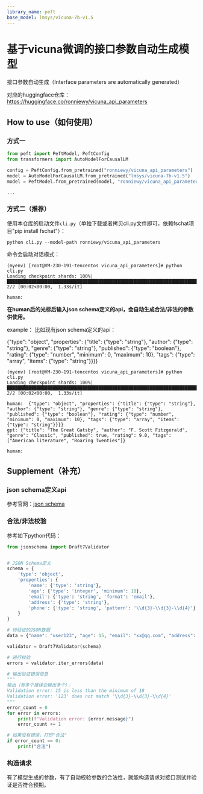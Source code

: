 ```yaml
---
library_name: peft
base_model: lmsys/vicuna-7b-v1.5
---
```


# 基于vicuna微调的接口参数自动生成模型

接口参数自动生成（Interface parameters are automatically generated）

对应的huggingface仓库：
https://huggingface.co/ronniewy/vicuna_api_parameters

## How to use（如何使用）

### 方式一
```python
from peft import PeftModel, PeftConfig
from transformers import AutoModelForCausalLM

config = PeftConfig.from_pretrained("ronniewy/vicuna_api_parameters")
model = AutoModelForCausalLM.from_pretrained("lmsys/vicuna-7b-v1.5")
model = PeftModel.from_pretrained(model, "ronniewy/vicuna_api_parameters")

...
```

### 方式二（推荐）
使用本仓库的启动文件`cli.py`（单独下载或者拷贝cli.py文件即可，依赖fschat项目"pip install fschat"）：
```shell
python cli.py --model-path ronniewy/vicuna_api_parameters
```

命令会启动对话模式：
```text
(myenv) [root@VM-230-191-tencentos vicuna_api_parameters]# python cli.py 
Loading checkpoint shards: 100%|█████████████████████████████████████████████████████████████████████████████████████████████████████████████| 2/2 [00:02<00:00,  1.33s/it]

human: 
```

**在human后的光标后输入json schema定义的api，会自动生成合法/非法的参数供使用。**

example：
比如现有json schema定义的api：

{"type": "object", "properties": {"title": {"type": "string"}, "author": {"type": "string"}, "genre": {"type": "string"}, "published": {"type": "boolean"}, "rating": {"type": "number", "minimum": 0, "maximum": 10}, "tags": {"type": "array", "items": {"type": "string"}}}}

```text
(myenv) [root@VM-230-191-tencentos vicuna_api_parameters]# python cli.py 
Loading checkpoint shards: 100%|█████████████████████████████████████████████████████████████████████████████████████████████████████████████| 2/2 [00:02<00:00,  1.33s/it]

human:  {"type": "object", "properties": {"title": {"type": "string"}, "author": {"type": "string"}, "genre": {"type": "string"}, "published": {"type": "boolean"}, "rating": {"type": "number", "minimum": 0, "maximum": 10}, "tags": {"type": "array", "items": {"type": "string"}}}}
gpt: {"title": "The Great Gatsby", "author": "F. Scott Fitzgerald", "genre": "Classic", "published": true, "rating": 9.0, "tags": ["American literature", "Roaring Twenties"]}

human: 
```

## Supplement（补充）

### json schema定义api

参考官网：[json schema](https://json-schema.org/)

### 合法/非法校验
参考如下python代码：
```python
from jsonschema import Draft7Validator


# JSON Schema定义
schema = {
    'type': 'object',
    'properties': {
        'name': {'type': 'string'},
        'age': {'type': 'integer', 'minimum': 18},
        'email': {'type': 'string', 'format': 'email'},
        'address': {'type': 'string'},
        'phone': {'type': 'string', 'pattern': '\\d{3}-\\d{3}-\\d{4}'}
    }
}

# 待验证的JSON数据
data = {"name": "user123", "age": 15, "email": "xx@qq.com", "address": "xxxx", "phone": "123"}

validator = Draft7Validator(schema)

# 进行校验
errors = validator.iter_errors(data)

# 输出验证错误信息
"""
输出（有多个错误会输出多个）：
Validation error: 15 is less than the minimum of 18
Validation error: '123' does not match '\\d{3}-\\d{3}-\\d{4}'
"""
error_count = 0
for error in errors:
    print(f"Validation error: {error.message}")
    error_count += 1

# 如果没有错误，打印"合法"
if error_count == 0:
    print("合法")
```

### 构造请求

有了模型生成的参数，有了自动校验参数的合法性，就能构造请求对接口测试并验证是否符合预期。
